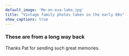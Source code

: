 ```yaml
---
default_image: 'Me-on-eva-lake.jpg'
title: "Vintage family photos taken in the early 80s"
show_captions: true
---
```


### These are from a long way back

Thanks Pat for sending such great memories.